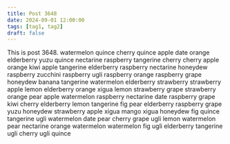 ```yaml
---
title: Post 3648
date: 2024-09-01 12:00:00
tags: [tag1, tag2]
draft: false
---
```

This is post 3648.
watermelon
quince
cherry
quince
apple
date
orange
elderberry
yuzu
quince
nectarine
raspberry
tangerine
cherry
cherry
apple
orange
kiwi
apple
tangerine
elderberry
raspberry
nectarine
honeydew
raspberry
zucchini
raspberry
ugli
raspberry
orange
raspberry
grape
honeydew
banana
tangerine
watermelon
elderberry
strawberry
strawberry
apple
lemon
elderberry
orange
xigua
lemon
strawberry
grape
strawberry
orange
pear
apple
watermelon
raspberry
nectarine
date
raspberry
grape
kiwi
cherry
elderberry
lemon
tangerine
fig
pear
elderberry
raspberry
grape
yuzu
honeydew
strawberry
apple
xigua
mango
xigua
honeydew
fig
quince
tangerine
ugli
watermelon
date
pear
cherry
grape
ugli
lemon
watermelon
pear
nectarine
orange
watermelon
watermelon
fig
ugli
elderberry
tangerine
ugli
cherry
ugli
quince
